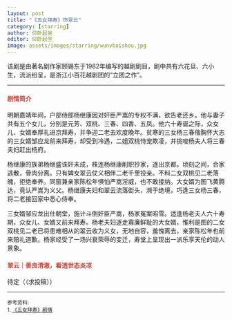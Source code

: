 ```yaml
---
layout: post
title: "《五女拜寿》饰翠云"
category: [starring]
author: 仰卧起坐
editor: 仰卧起坐
image: assets/images/starring/wunvbaishou.jpg
---
```


该剧是由著名剧作家顾锡东于1982年编写的越剧剧目，剧中共有六花旦、六小生，流派纷呈，是浙江小百花越剧团的“立团之作”。

---

#### <font color="#C64034">剧情简介</font>
明朝嘉靖年间，户部侍郎杨继康因对奸臣严嵩的专权不满，欲告老还乡。他与妻子共有五个女儿，分别是元芳、双桃、三春、四香、五凤。他六十寿诞之际，众女儿、女婿奉厚礼进京拜寿，并争迎二老去欢度晚年。贫寒的三女杨三春偕胸怀大志的三女婿邹应龙前来拜寿，却受到冷遇，二姐双桃恃宠欺凌，并挑唆杨夫人将三春夫妇赶出杨府。

杨继康的族弟杨继盛诛奸未成，株连杨继康削职抄家，逐出京都。顷刻之间，合家逃散，骨肉分离。只有婢女翠云仗义相伴二老千里投亲。不料二女双桃见二老落魄，拒绝奉养。同窗兼亲家陈松年惧怕严嵩淫威，也不敢接纳。大女婿为图飞黄腾达，竟认严嵩为义父。杨继康夫妇和翠云流落街头，濒于绝境，巧逢三女杨三春，将二老接回家中悉心侍奉。

三女婿邹应龙出仕朝堂，施计斗倒奸臣严嵩，杨家冤案昭雪。适逢杨老夫人六十寿期，众女儿、女婿又前来拜寿。杨老夫妇逐走寡廉鲜耻的大女婿，惟利是图的二女双桃见二老已将患难相从的翠云收为义女，无地自容，羞愧离去，亲家陈松年也前来赔礼道歉。杨家经受了一场兴衰荣辱的变迁，寿堂上呈现出一派乐享天伦的动人景象。



#### <font color="#C64034">翠云｜善良清澈，看透世态炎凉</font>
待定（（求投稿））


---
<p>
<small>
参考资料: <br />
1. <a href="https://www.1905.com/mdb/film/1931473/info/">《五女拜寿》剧情</a> <br />
</small>
</p>


